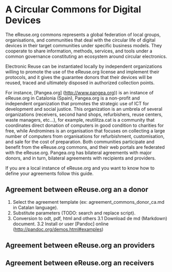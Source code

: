 # A Circular Commons for Digital Devices

The eReuse.org commons represents a global federation of local groups, organisations, and communities that deal with the circular life of digital devices in their target communities under specific business models. They cooperate to share information, methods, services, and tools under a common governance constituting an ecosystem around circular electronics. 

Electronic Reuse can be instantiated locally by independent organizations willing to promote the use of the eReuse.org license and implement their protocols, and it gives the guarantee donors that their devices will be reused, traced and ultimately disposed in authorized collection points. 

For instance, [Pangea.org] (http://www.pangea.org)) is an instance of eReuse.org in Catalonia (Spain), Pangea.org is a non-profit and independent organization that promotes the strategic use of ICT for development and social justice. This organization is an umbrela of several organizations (receivers, second hand shops, refurbishers, reuse centers, waste managers, etc...), for example, reutilitza.cat is a community that coordinates direct donation of computers in good condition to charities for free, while Andromines is an organisation that focuses on collecting a large number of computers from organisations for refurbishment, customisation, and sale for the cost of preparation. Both communities participate and benefit from the eReuse.org commons, and their web portals are federated with the eReuse.org. Pangea.org has bilateral agreements with major donors, and in turn, bilateral agreements with recipients and providers.

If you are a local instance of eReuse.org and you want to know how to define your agreements follow this guide.

## Agreement between eReuse.org an a donor
1.  Select the agreement template (ex: agreement_commons_donor_ca.md in Catalan language).
2.  Substitute parameters (TODO: search and replace script).
3.  Conversion to odt, pdf, html and others
  3.1 Download de md (Markdown) document.
  3.2 Install or user [Pandoc] online (http://pandoc.org/demos.html#examples)

## Agreement between eReuse.org an providers

## Agreement between eReuse.org an receivers


